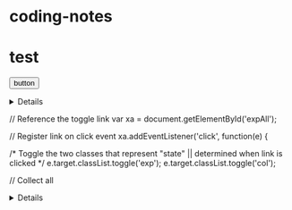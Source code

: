 # coding-notes

# test
<button name="button" onClick='(function() {document.getElementsByClassName("moreDetails").click()})();'>button</button>
<details class="moreDetails">


```sql
select *
FROM sdkf
WHERE lskdjf
```

</details>

// Reference the toggle link
var xa = document.getElementById('expAll');

// Register link on click event
xa.addEventListener('click', function(e) {

  /* Toggle the two classes that represent "state"
  || determined when link is clicked
  */
  e.target.classList.toggle('exp');
  e.target.classList.toggle('col');

  // Collect all <details> into a NodeList
  var details = document.querySelectorAll('details');

  /* Convert NodeList into an array then iterate
  || throught it...
  */
  Array.from(details).forEach(function(obj, idx) {

    /* If the link has the class .exp...
    || make each <detail>'s open attribute true
    */
    if (e.target.classList.contains('exp')) {
      obj.open = true;
      // Otherwise make it false
    } else {
      obj.open = false;
    }

  });

}, false);
  
<a href='#/' id='expAll' class='exp'>Expand All</a>

<details>Hello World
  <summary>summary</summary>lost</details>
<details>another
  <summary>good night moon</summary>find me</details>
